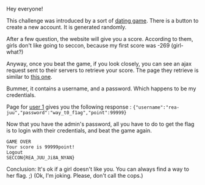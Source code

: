 Hey everyone!

This challenge was introduced by a sort of [dating game](http://reajuu.pwn.seccon.jp/).
There is a button to create a new account. It is generated randomly.

After a few question, the website will give you a score. According to them, girls don't like going to seccon, because my first score was -269 (girl-what?)

Anyway, once you beat the game, if you look closely, you can see an ajax request sent to their servers to retrieve your score.
The page they retrieve is similar to [this one](http://reajuu.pwn.seccon.jp/users/chk/10761).

Bummer, it contains a username, and a password. Which happens to be my credentials.

Page for [user 1](http://reajuu.pwn.seccon.jp/users/chk/1) gives you the following response :
`{"username":"rea-juu","password":"way_t0_f1ag","point":99999}`

Now that you have the admin's password, all you have to do to get the flag is to login with their credentials, and beat the game again.

```
GAME OVER
Your score is 99999point!
Logout
SECCON{REA_JUU_Ji8A_NYAN}
```

Conclusion: It's ok if a girl doesn't like you. You can always find a way to her flag. ;)
(Ok, I'm joking. Please, don't call the cops.)
